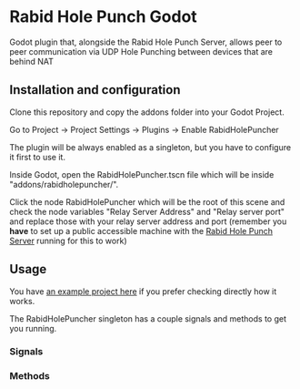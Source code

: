 # Rabid Hole Punch Godot

Godot plugin that, alongside the Rabid Hole Punch Server, allows peer to peer communication via UDP Hole Punching between devices that are behind NAT

## Installation and configuration

Clone this repository and copy the addons folder into your Godot Project.

Go to Project -> Project Settings -> Plugins -> Enable RabidHolePuncher

The plugin will be always enabled as a singleton, but you have to configure it first to use it.

Inside Godot, open the RabidHolePuncher.tscn file which will be inside "addons/rabidholepuncher/".

Click the node RabidHolePuncher which will be the root of this scene and check the node variables "Relay Server Address" and "Relay server port" and replace those with your relay server address and port (remember you **have** to set up a public accessible machine with the [Rabid Hole Punch Server](https://gitlab.com/RabidTunes/rabid-hole-punch-server) running for this to work)

## Usage

You have [an example project here](https://gitlab.com/RabidTunes/rabid-hole-punch-example) if you prefer checking directly how it works.

The RabidHolePuncher singleton has a couple signals and methods to get you running.

### Signals

### Methods


